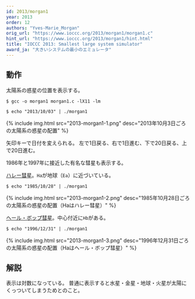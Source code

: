 ```yaml
---
id: 2013/morgan1
year: 2013
order: 12
authors: "Yves-Marie_Morgan"
orig_url: "https://www.ioccc.org/2013/morgan1/morgan1.c"
hint_url: "https://www.ioccc.org/2013/morgan1/hint.html"
title: "IOCCC 2013: Smallest large system simulator"
award_ja: "大きいシステムの最小のエミュレータ"
---
```


## 動作

太陽系の惑星の位置を表示する。

```
$ gcc -o morgan1 morgan1.c -lX11 -lm

$ echo "2013/10/03" | ./morgan1
```

{% include img.html src="2013-morgan1-1.png" desc="2013年10月3日ごろの太陽系の惑星の配置" %}

矢印キーで日付を変えられる。
左で1日戻る、右で1日進む、下で20日戻る、上で20日進む。

1986年と1997年に接近した有名な彗星も表示する。

[ハレー彗星](https://ja.wikipedia.org/wiki/%E3%83%8F%E3%83%AC%E3%83%BC%E5%BD%97%E6%98%9F)。`Ha`が地球（`Ea`）に近づいている。

```
$ echo "1985/10/28" | ./morgan1
```

{% include img.html src="2013-morgan1-2.png" desc="1985年10月28日ごろの太陽系の惑星の配置（Haはハレー彗星）" %}

[ヘール・ボップ彗星](https://ja.wikipedia.org/wiki/%E3%83%98%E3%83%BC%E3%83%AB%E3%83%BB%E3%83%9C%E3%83%83%E3%83%97%E5%BD%97%E6%98%9F)。中心付近に`Hb`がある。

```
$ echo "1996/12/31" | ./morgan1
```

{% include img.html src="2013-morgan1-3.png" desc="1996年12月31日ごろの太陽系の惑星の配置（Haはヘール・ボップ彗星）" %}

## 解説

表示は対数になっている。
普通に表示すると水星・金星・地球・火星が太陽にくっついてしまうためとのこと。
